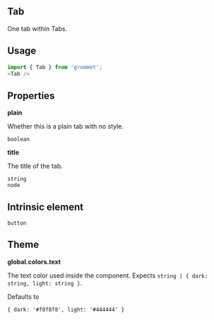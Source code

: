 ## Tab
One tab within Tabs.

## Usage

```javascript
import { Tab } from 'grommet';
<Tab />
```

## Properties

**plain**

Whether this is a plain tab with no style.

```
boolean
```

**title**

The title of the tab.

```
string
node
```
  
## Intrinsic element

```
button
```
## Theme
  
**global.colors.text**

The text color used inside the component. Expects `string | { dark: string, light: string }`.

Defaults to

```
{ dark: '#f8f8f8', light: '#444444' }
```
